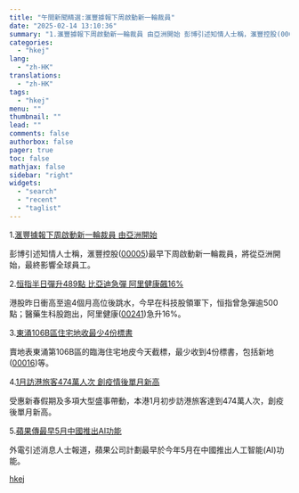 ```yaml
---
title: "午間新聞精選:滙豐據報下周啟動新一輪裁員"
date: "2025-02-14 13:10:36"
summary: "1.滙豐據報下周啟動新一輪裁員 由亞洲開始 彭博引述知情人士稱，滙豐控股(00005)最早下周啟動新..."
categories:
  - "hkej"
lang:
  - "zh-HK"
translations:
  - "zh-HK"
tags:
  - "hkej"
menu: ""
thumbnail: ""
lead: ""
comments: false
authorbox: false
pager: true
toc: false
mathjax: false
sidebar: "right"
widgets:
  - "search"
  - "recent"
  - "taglist"
---
```


1.[滙豐據報下周啟動新一輪裁員 由亞洲開始](https://m.hkej.com/landing/mobarticle2/id/3999486)

彭博引述知情人士稱，滙豐控股([00005](https://stock360.hkej.com/quotePlus/00005))最早下周啟動新一輪裁員，將從亞洲開始，最終影響全球員工。

2.[恒指半日彈升489點 比亞迪急彈 阿里健康飆16%](https://m.hkej.com/landing/mobarticle2/id/3999575)

港股昨日衝高至逾4個月高位後跳水，今早在科技股領軍下，恒指曾急彈逾500點；醫藥生科股跑出，阿里健康([00241](https://stock360.hkej.com/quotePlus/00241))急升16%。

3.[東涌106B區住宅地收最少4份標書](https://m.hkej.com/landing/mobarticle2/id/3999560)

賣地表東涌第106B區的臨海住宅地皮今天截標，最少收到4份標書，包括新地([00016](https://stock360.hkej.com/quotePlus/00016))等。

4.[1月訪港旅客474萬人次 創疫情後單月新高](https://m.hkej.com/landing/mobarticle2/id/3999543)

受惠新春假期及多項大型盛事帶動，本港1月初步訪港旅客達到474萬人次，創疫後單月新高。

5.[蘋果傳最早5月中國推出AI功能](https://m.hkej.com/landing/mobarticle2/id/3999566)

外電引述消息人士報道，蘋果公司計劃最早於今年5月在中國推出人工智能(AI)功能。

[hkej](https://www2.hkej.com/instantnews/hongkong/article/3999606/%E5%8D%88%E9%96%93%E6%96%B0%E8%81%9E%E7%B2%BE%E9%81%B8%3A%E6%BB%99%E8%B1%90%E6%93%9A%E5%A0%B1%E4%B8%8B%E5%91%A8%E5%95%9F%E5%8B%95%E6%96%B0%E4%B8%80%E8%BC%AA%E8%A3%81%E5%93%A1)
